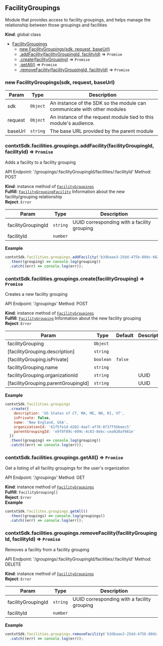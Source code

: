 <a name="FacilityGroupings"></a>

## FacilityGroupings
Module that provides access to facility groupings, and helps manage
the relationship between those groupings and facilities

**Kind**: global class  

* [FacilityGroupings](#FacilityGroupings)
    * [new FacilityGroupings(sdk, request, baseUrl)](#new_FacilityGroupings_new)
    * [.addFacility(facilityGroupingId, facilityId)](#FacilityGroupings+addFacility) ⇒ <code>Promise</code>
    * [.create(facilityGrouping)](#FacilityGroupings+create) ⇒ <code>Promise</code>
    * [.getAll()](#FacilityGroupings+getAll) ⇒ <code>Promise</code>
    * [.removeFacility(facilityGroupingId, facilityId)](#FacilityGroupings+removeFacility) ⇒ <code>Promise</code>

<a name="new_FacilityGroupings_new"></a>

### new FacilityGroupings(sdk, request, baseUrl)

| Param | Type | Description |
| --- | --- | --- |
| sdk | <code>Object</code> | An instance of the SDK so the module can communicate with other modules |
| request | <code>Object</code> | An instance of the request module tied to this module's audience. |
| baseUrl | <code>string</code> | The base URL provided by the parent module |

<a name="FacilityGroupings+addFacility"></a>

### contxtSdk.facilities.groupings.addFacility(facilityGroupingId, facilityId) ⇒ <code>Promise</code>
Adds a facility to a facility grouping

API Endpoint: '/groupings/:facilityGroupingId/facilities/:facilityId'
Method: POST

**Kind**: instance method of [<code>FacilityGroupings</code>](#FacilityGroupings)  
**Fulfill**: [<code>FacilityGroupingFacility</code>](./Typedefs.md#FacilityGroupingFacility) Information about the new facility/grouping relationship  
**Reject**: <code>Error</code>  

| Param | Type | Description |
| --- | --- | --- |
| facilityGroupingId | <code>string</code> | UUID corresponding with a facility grouping |
| facilityId | <code>number</code> |  |

**Example**  
```js
contxtSdk.facilities.groupings.addFacility('b3dbaae3-25dd-475b-80dc-66296630a8d0', 4)
  .then((grouping) => console.log(grouping))
  .catch((err) => console.log(err));
```
<a name="FacilityGroupings+create"></a>

### contxtSdk.facilities.groupings.create(facilityGrouping) ⇒ <code>Promise</code>
Creates a new facility grouping

API Endpoint: '/groupings'
Method: POST

**Kind**: instance method of [<code>FacilityGroupings</code>](#FacilityGroupings)  
**Fulfill**: [<code>FacilityGrouping</code>](./Typedefs.md#FacilityGrouping) Information about the new facility grouping  
**Reject**: <code>Error</code>  

| Param | Type | Default | Description |
| --- | --- | --- | --- |
| facilityGrouping | <code>Object</code> |  |  |
| [facilityGrouping.description] | <code>string</code> |  |  |
| [facilityGrouping.isPrivate] | <code>boolean</code> | <code>false</code> |  |
| facilityGrouping.name | <code>string</code> |  |  |
| facilityGrouping.organizationId | <code>string</code> |  | UUID |
| [facilityGrouping.parentGroupingId] | <code>string</code> |  | UUID |

**Example**  
```js
contxtSdk.facilities.groupings
  .create({
    description: 'US States of CT, MA, ME, NH, RI, VT',
    isPrivate: false,
    name: 'New England, USA',
    organizationId: '61f5fe1d-d202-4ae7-af76-8f37f5bbeec5'
    parentGroupingId: 'e9f8f89c-609c-4c83-8ebc-cea928af661e'
  })
  .then((grouping) => console.log(grouping))
  .catch((err) => console.log(err));
```
<a name="FacilityGroupings+getAll"></a>

### contxtSdk.facilities.groupings.getAll() ⇒ <code>Promise</code>
Get a listing of all facility groupings for the user's organization

API Endpoint: '/groupings'
Method: GET

**Kind**: instance method of [<code>FacilityGroupings</code>](#FacilityGroupings)  
**Fulfill**: <code>FacilityGrouping[]</code>  
**Reject**: <code>Error</code>  
**Example**  
```js
contxtSdk.facilites.groupings.getAll()
  .then((groupings) => console.log(groupings))
  .catch((err) => console.log(err));
```
<a name="FacilityGroupings+removeFacility"></a>

### contxtSdk.facilities.groupings.removeFacility(facilityGroupingId, facilityId) ⇒ <code>Promise</code>
Removes a facility from a facility grouping

API Endpoint: '/groupings/:facilityGroupingId/facilities/:facilityId'
Method: DELETE

**Kind**: instance method of [<code>FacilityGroupings</code>](#FacilityGroupings)  
**Reject**: <code>Error</code>  

| Param | Type | Description |
| --- | --- | --- |
| facilityGroupingId | <code>string</code> | UUID corresponding with a facility grouping |
| facilityId | <code>number</code> |  |

**Example**  
```js
contxtSdk.facilities.groupings.removeFacility('b3dbaae3-25dd-475b-80dc-66296630a8d0', 4)
  .catch((err) => console.log(err));
```
